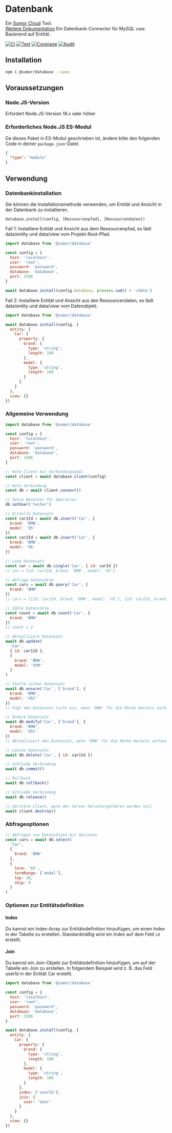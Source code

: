 # Datenbank

Ein [Sumor Cloud](https://sumor.cloud) Tool.  
[Weitere Dokumentation](https://sumor.cloud/database)
Ein Datenbank-Connector für MySQL usw. Basierend auf Entität.

[![CI](https://github.com/sumor-cloud/database/actions/workflows/ci.yml/badge.svg)](https://github.com/sumor-cloud/database/actions/workflows/ci.yml)
[![Test](https://github.com/sumor-cloud/database/actions/workflows/ut.yml/badge.svg)](https://github.com/sumor-cloud/database/actions/workflows/ut.yml)
[![Coverage](https://github.com/sumor-cloud/database/actions/workflows/coverage.yml/badge.svg)](https://github.com/sumor-cloud/database/actions/workflows/coverage.yml)
[![Audit](https://github.com/sumor-cloud/database/actions/workflows/audit.yml/badge.svg)](https://github.com/sumor-cloud/database/actions/workflows/audit.yml)

## Installation

```bash
npm i @sumor/database --save
```

## Voraussetzungen

### Node.JS-Version

Erfordert Node.JS-Version 18.x oder höher

### Erforderliches Node.JS ES-Modul

Da dieses Paket in ES-Modul geschrieben ist,
ändere bitte den folgenden Code in deiner `package.json`-Datei:

```json
{
  "type": "module"
}
```

## Verwendung

### Datenbankinstallation

Sie können die Installationsmethode verwenden, um Entität und Ansicht in der Datenbank zu installieren.

`database.install(config, [Ressourcenpfad], [Ressourcendaten])`

Fall 1: Installiere Entität und Ansicht aus dem Ressourcenpfad, es lädt data/entity und data/view vom Projekt-Root-Pfad.

```js
import database from '@sumor/database'

const config = {
  host: 'localhost',
  user: 'root',
  password: 'password',
  database: 'database',
  port: 3306
}

await database.install(config.database, process.cwd() + '/data')
```

Fall 2: Installiere Entität und Ansicht aus den Ressourcendaten, es lädt data/entity und data/view vom Datenobjekt.

```js
import database from '@sumor/database'

await database.install(config, {
  entity: {
    Car: {
      property: {
        brand: {
          type: 'string',
          length: 100
        },
        model: {
          type: 'string',
          length: 100
        }
      }
    }
  },
  view: {}
})
```

### Allgemeine Verwendung

```js
import database from '@sumor/database'

const config = {
  host: 'localhost',
  user: 'root',
  password: 'password',
  database: 'database',
  port: 3306
}

// Hole Client mit Verbindungspool
const client = await database.client(config)

// Hole Verbindung
const db = await client.connect()

// Setze Benutzer für Operation
db.setUser('tester')

// Erstelle Datensatz
const car1Id = await db.insert('Car', {
  brand: 'BMW',
  model: 'X5'
})
const car2Id = await db.insert('Car', {
  brand: 'BMW',
  model: 'X6'
})

// Lese Datensatz
const car = await db.single('Car', { id: carId })
// car = {id: car1Id, brand: 'BMW', model: 'X5'}

// Abfrage Datensätze
const cars = await db.query('Car', {
  brand: 'BMW'
})
// cars = [{id: car1Id, brand: 'BMW', model: 'X5'}, {id: car2Id, brand: 'BMW', model: 'X6'}]

// Zähle Datensätze
const count = await db.count('Car', {
  brand: 'BMW'
})
// count = 2

// Aktualisiere Datensatz
await db.update(
  'Car',
  { id: car1Id },
  {
    brand: 'BMW',
    model: 'X5M'
  }
)

// Stelle sicher Datensatz
await db.ensure('Car', ['brand'], {
  brand: 'BMW',
  model: 'X5C'
})
// Fügt den Datensatz nicht ein, wenn 'BMW' für die Marke bereits vorhanden ist

// Ändere Datensatz
await db.modify('Car', ['brand'], {
  brand: 'BMW',
  model: 'X5C'
})
// Aktualisiert den Datensatz, wenn 'BMW' für die Marke bereits vorhanden ist

// Lösche Datensatz
await db.delete('Car', { id: car1Id })

// Schließe Verbindung
await db.commit()

// Rollback
await db.rollback()

// Schließe Verbindung
await db.release()

// Zerstöre Client, wenn der Server heruntergefahren werden soll
await client.destroy()
```

### Abfrageoptionen

```js
// Abfragen von Datensätzen mit Optionen
const cars = await db.select(
  'Car',
  {
    brand: 'BMW'
  },
  {
    term: 'X5',
    termRange: ['model'],
    top: 10,
    skip: 0
  }
)
```

### Optionen zur Entitätsdefinition

#### Index

Du kannst ein Index-Array zur Entitätsdefinition hinzufügen, um einen Index in der Tabelle zu erstellen. Standardmäßig wird ein Index auf dem Feld `id` erstellt.

#### Join

Du kannst ein Join-Objekt zur Entitätsdefinition hinzufügen, um auf der Tabelle ein Join zu erstellen. In folgendem Beispiel wird z. B. das Feld userId in der Entität Car erstellt.

```js
import database from '@sumor/database'

const config = {
  host: 'localhost',
  user: 'root',
  password: 'password',
  database: 'database',
  port: 3306
}

await database.install(config, {
  entity: {
    Car: {
      property: {
        brand: {
          type: 'string',
          length: 100
        },
        model: {
          type: 'string',
          length: 100
        }
      },
      index: ['userId'],
      join: {
        user: 'User'
      }
    }
  },
  view: {}
})
```
